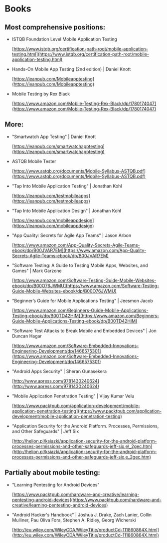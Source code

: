 # Books

## Most comprehensive positions:

* ISTQB Foundation Level Mobile Application Testing
 
  [https://www.istqb.org/certification-path-root/mobile-application-testing.html](https://www.istqb.org/certification-path-root/mobile-application-testing.html) 
  
* Hands-On Mobile App Testing (2nd edition) \| Daniel Knott

  [https://leanpub.com/Mobileapptesting](https://leanpub.com/Mobileapptesting)

* Mobile Testing by Rex Black

  [https://www.amazon.com/Mobile-Testing-Rex-Black/dp/1780174047](https://www.amazon.com/Mobile-Testing-Rex-Black/dp/1780174047)

## More:

* "Smartwatch App Testing" \| Daniel Knott

  [https://leanpub.com/smartwatchapptesting](https://leanpub.com/smartwatchapptesting)

* ASTQB Mobile Tester

  [https://www.astqb.org/documents/Mobile-Syllabus-ASTQB.pdf](https://www.astqb.org/documents/Mobile-Syllabus-ASTQB.pdf)

* "Tap Into Mobile Application Testing" \| Jonathan Kohl

  [https://leanpub.com/testmobileapps](https://leanpub.com/testmobileapps)

* "Tap Into Mobile Application Design" \| Jonathan Kohl

  [https://leanpub.com/mobileappdesign](https://leanpub.com/mobileappdesign)  

* "App Quality: Secrets for Agile App Teams" \| Jason Arbon

  [https://www.amazon.com/App-Quality-Secrets-Agile-Teams-ebook/dp/B00JVAR7EM](https://www.amazon.com/App-Quality-Secrets-Agile-Teams-ebook/dp/B00JVAR7EM)

* "Software Testing: A Guide to Testing Mobile Apps, Websites, and Games" \| Mark Garzone

  [https://www.amazon.com/Software-Testing-Guide-Mobile-Websites-ebook/dp/B00O76JWMU](https://www.amazon.com/Software-Testing-Guide-Mobile-Websites-ebook/dp/B00O76JWMU)

* "Beginner’s Guide for Mobile Applications Testing" \| Jeesmon Jacob

  [https://www.amazon.com/Beginners-Guide-Mobile-Applications-Testing-ebook/dp/B00TD42HIM](https://www.amazon.com/Beginners-Guide-Mobile-Applications-Testing-ebook/dp/B00TD42HIM)

* "Software Test Attacks to Break Mobile and Embedded Devices" \| Jon Duncan Hagar

  [https://www.amazon.com/Software-Embedded-Innovations-Engineering-Development/dp/1466575301](https://www.amazon.com/Software-Embedded-Innovations-Engineering-Development/dp/1466575301)

* "Android Apps Security" \| Sheran Gunasekera

  [http://www.apress.com/9781430240624](http://www.apress.com/9781430240624)

* "Mobile Application Penetration Testing" \| Vijay Kumar Velu

  [https://www.packtpub.com/application-development/mobile-application-penetration-testing](https://www.packtpub.com/application-development/mobile-application-penetration-testing)

* "Application Security for the Android Platform. Processes, Permissions, and Other Safeguards" \| Jeff Six

  [http://helion.pl/ksiazki/application-security-for-the-android-platform-processes-permissions-and-other-safeguards-jeff-six,e\_2gec.htm](http://helion.pl/ksiazki/application-security-for-the-android-platform-processes-permissions-and-other-safeguards-jeff-six,e_2gec.htm)

## Partially about mobile testing:

* "Learning Pentesting for Android Devices"

  [https://www.packtpub.com/hardware-and-creative/learning-pentesting-android-devices](https://www.packtpub.com/hardware-and-creative/learning-pentesting-android-devices)

* "Android Hacker's Handbook" \| Joshua J. Drake, Zach Lanier, Collin Mulliner, Pau Oliva Fora, Stephen A. Ridley, Georg Wicherski

  [http://eu.wiley.com/WileyCDA/WileyTitle/productCd-111860864X.html](http://eu.wiley.com/WileyCDA/WileyTitle/productCd-111860864X.html)

